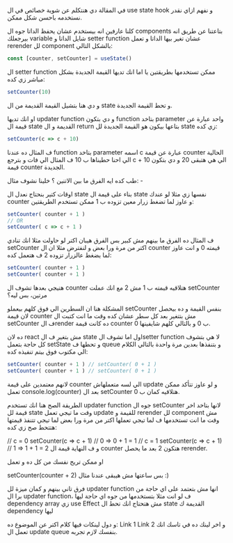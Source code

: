 

في المقالة دي هنتكلم عن شوية خصائص في ال use state hook و نفهم ازاي نقدر نستخدمه باحسن شكل ممكن. 

كلنا عارفين انه بيستخدم عشان يحفظ الداتا جوه ال components بتاعتنا عن طريق انه بيرجعلك variable شايل الداتا و setter function عشان تغير بيها الداتا و تعمل rerender لل component بالشكل التالي:

```ts
const [counter, setCounter] = useState()
```

ال setter function ممكن تستخدمها بطريقتين يا اما انك تديها القيمة الجديدة بشكل مباشر زي كده:

```ts
setCounter(10)
```

و دي هنا بتشيل القيمة القديمة من ال state و تحط القيمة الجديدة.

او انك تديها updater function و دي بتكون function بتاخد parameter واحد عبارة عن قيمة ال state القديمة و ال return بتاعها بيكون هو القيمة الجديدة لل state زي كده:
```ts
setCounter(c => c + 10)
```

ف المثال ده عندنا function بتاخد parameter اسمه c عبارة عن قيمة counter الحالية الي احنا حطيناها ب 10 ف المثال الي فات و بترجع c + 10 الي هي هتبقى 20 و دي بتكون قيمة counter الجديدة.

طب كده ايه الفرق ما بين الاتنين ؟ خلينا نشوف مثال: -

اوقات كتير بنحتاج نعدل ال state بناء على قيمة ال state نفسها زي مثلا لو عندك counter و عاوز لما تضغط زرار معين تزوده ب 1 ممكن تستخدم الطريقتين:
```ts
setCounter( counter + 1 )
// OR
setCounter( c => c + 1 )
```

ف المثال ده الفرق ما بينهم مش كبير بس الفرق هيبان اكتر لو حاولت مثلا انك تنادي setCounter اكتر من مرة ورا بعض و لنفترض مثلا ان ال counter قيمته 0 و انت عاوز لما يضغط عالزرار تزوده 2 ف هتعمل كده:

```ts
setCounter( counter + 1 )
setCounter( counter + 1 )
```

هتيجي بعدها تشوف ال counter هتلاقيه قيمته ب 1 مش 2 مع انك عملت setCounter مرتين، بس ليه؟

المشكلة هنا ان السطرين الي فوق كلهم بيعملو setCounter بنفس القيمة و ده بيحصل لان قيمة counter مش بتتغير بعد كل سطر عشان كده وقت ما انت كتبت ال setCounter ف الrender ده كانت قيمة counter ب 0 و بالتالي كلهم شايفينها 0.

ده لان react مش بتغير ف ال state اول اما تشوف الsetter function لا هي بتشوف كل حاجة بتعمل setState و تحطها ف queue و بتنفذها بعدين مرة واحدة بالتالي الكلام الي مكتوب فوق بيتم تنفيذه كده:


```ts
setCounter( counter + 1 ) // setCounter( 0 + 1 )
setCounter( counter + 1 ) // setCounter( 0 + 1 )
```
لانهم معتمدين على قيمة counter الي لسه متعملهاش update و لو عاوز تتأكد ممكن تعمل console.log(counter) بعد ال setCounter هتلاقيه كمان ب 0.

الطريقة الصح هنا انك تستخدم updater function جوه ال setCounter لانها بتاخد اخر قيمة لل state وقت ما تيجي تعمل update للقيمة و rerender لل component مش وقت ما انت تستخدمها ف لما تيجي تعملها اكتر من مرة ورا بعض لما تيجي تتنفذ قيمتها هتتحط صح زي كده:

// c = 0
setCounter(c => c + 1) // 0 => 0 + 1 = 1
// c = 1
setCounter(c => c + 1) // 1 => 1 + 1 = 2
و ف النهاية قيمة ال counter هتكون 2 بعد ما يحصل rerender.

او ممكن تريح نفسك من كل ده و تعمل

setCounter(counter + 2)
بس ساعتها مش هيبقى عندنا مثال :)

فرق تاني بينهم و كمان ميزة لل updater function انها مش بتعتمد على اي حاجة من برا ال updater function، ف لو انت مثلا بتستخدمها من جوه اي حاجة ليها dependency array زي use Effect مش هتحتاج انك تحط ال state القديمة ك dependency ليها

و دول لينكات فيها كلام اكتر عن الموضوع ده:
Link 1 Link 2
و اخر لينك ده في تاسك انك تعمل ال update queue بنفسك لازم تجربه.
